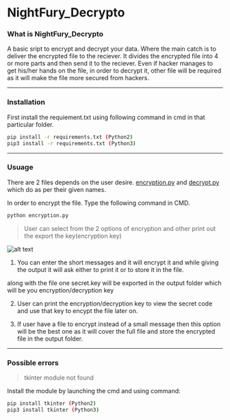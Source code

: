 # NightFury_Decrypto

### What is NightFury_Decrypto

A basic sript to encrypt and decrypt your data. Where the main catch is to deliver the encrypted file to the reciever.
It divides the encrypted file into 4 or more parts and then send it to the reciever. Even if hacker manages to get his/her hands on the file, in order to decrypt it, other file will be required as it will make the file more secured from hackers.

---

### Installation

First install the requiement.txt using following command in cmd in that particular folder.
```bash
pip install -r requirements.txt (Python2) 
pip3 install -r requirements.txt (Python3)
```
---

### Usuage

There are 2 files depends on the user desire. [encryption.py](https://github.com/AdarshRazor/NightFury_Decrypto/blob/main/encryption.py) and [decrypt.py](https://github.com/AdarshRazor/NightFury_Decrypto/blob/main/decrypt.py) which do as per their given names.

In order to encrypt the file. Type the following command in CMD.
```python
python encryption.py
```
> User can select from the 2 options of encryption and other print out the export the key(encryption key)

![alt text](https://github.com/AdarshRazor/NightFury_Decrypto/blob/main/imgs/1.PNG "selection menu")

1. You can enter the short messages and it will encrypt it and while giving the output it will ask either to print it or to store it in the file.

along with the file one secret.key will be exported in the output folder which will be you  encryption/decryption key

2. User can print the encryption/decryption key to view the secret code and use that key to encypt the file later on.

3. If user have a file to encrypt instead of a small message then this option will be the best one as it will cover the full file and store the encrypted file in the output folder.


---
### Possible errors

> tkinter module not found

Install the module by launching the cmd and using command:

```bash
pip install tkinter (Python2)
pip3 install tkinter (Python3)
```